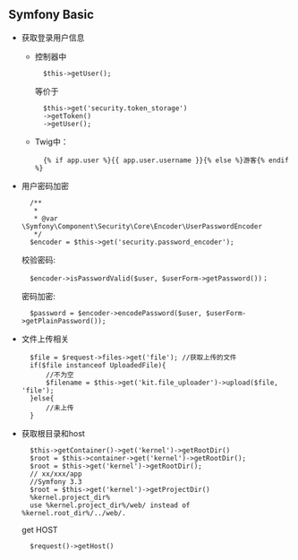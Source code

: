 ## Symfony Basic

- 获取登录用户信息  

 	- 控制器中 

     		$this->getUser();
		等价于

		    $this->get('security.token_storage')
		    ->getToken()
		    ->getUser(); 

 	- Twig中：

    		{% if app.user %}{{ app.user.username }}{% else %}游客{% endif %}
- 用户密码加密

	    /**
	     *
	     * @var \Symfony\Component\Security\Core\Encoder\UserPasswordEncoder
	     */
	    $encoder = $this->get('security.password_encoder');
	
	校验密码:
	
	    $encoder->isPasswordValid($user, $userForm->getPassword())；
	密码加密:
	
	    $password = $encoder->encodePassword($user, $userForm->getPlainPassword());

- 文件上传相关
 
	    $file = $request->files->get('file'); //获取上传的文件
	    if($file instanceof UploadedFile){
	        //不为空
	    	$filename = $this->get('kit.file_uploader')->upload($file, 'file');
	    }else{
	   		//未上传
	    }


- 获取根目录和host

		$this->getContainer()->get('kernel')->getRootDir()
		$root = $this->container->get('kernel')->getRootDir();
		$root = $this->get('kernel')->getRootDir();
		// xx/xxx/app
		//Symfony 3.3
		$root = $this->get('kernel')->getProjectDir()
		%kernel.project_dir%
		use %kernel.project_dir%/web/ instead of %kernel.root_dir%/../web/.
	get HOST  
		
		$request()->getHost()